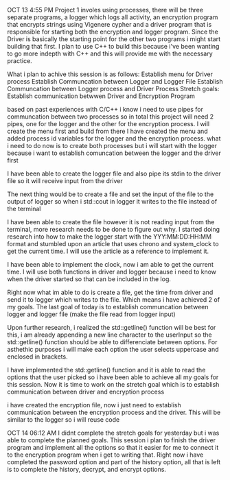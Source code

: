 OCT 13 4:55 PM
Project 1 involes using processes, there will be three separate programs, a logger which logs all activity, an encryption program that encrypts strings using Vigenere cypher and a driver program that is responsible for starting both the encryption and logger program. Since the Driver is basically the starting point for the other two programs i might start building that first. I plan to use C++ to build this because i've been wanting to go more indepth with C++ and this will provide me with the necessary practice.

What i plan to achive this session is as follows:
Establish menu for Driver process
Establish Communcation between Logger and Logger File
Establish Communcation between Logger process and Driver Process
Stretch goals:
Establish communication betwwen Driver and Encryption Program

based on past experiences with C/C++ i know i need to use pipes for communcation between two processes so in total this project will need 2 pipes, one for the logger and the other for the encryption process.
I will create the menu first and build from there
I have created the menu and added process id variables for the logger and the encryption process. what i need to do now is to create both processes but i will start with the logger because i want to establish comuncation between the logger and the driver first

I have been able to create the logger file and also pipe its stdin to the driver file so it will receive input from the driver

The next thing would be to create a file and set the input of the file to the output of logger so when i std::cout in logger it writes to the file instead of the terminal

I have been able to create the file however it is not reading input from the terminal, more research needs to be done to figure out why. I started doing research into how to make the logger start with the YYY:MM:DD:HH:MM format and stumbled upon an article that uses chrono and system_clock to get the current time. I will use the article as a reference to implement it.

I have been able to implement the clock, now i am able to get the current time. I will use both functions in driver and logger because i need to know when the driver started so that can be included in the log.

Right now what im able to do is create a file, get the time from driver and send it to logger which writes to the file. Which means i have achieved 2 of my goals. The last goal of today is to establish communcation between logger and logger file (make the file read from logger input)

Upon further research, i realized the std::getline() function will be best for this, i am already appending a new line character to the userInput so the std::getline() function should be able to differenciate between options. For asthethic purposes i will make each option the user selects uppercase and enclosed in brackets.

I have implemented the std::getline() function and it is able to read the options that the user picked so i have been able to achieve all my goals for this session. Now it is time to work on the stretch goal which is to establish communication between driver and encryption process

i have created the encryption file, now i just need to establish communication between the encryption process and the driver. This will be similar to the logger so i will reuse code

OCT 14 06:12 AM
I didnt complete the stretch goals for yesterday but i was able to complete the planned goals. This session i plan to finish the driver program and implement all the options so that it easier for me to connect it to the encryption program when i get to writing that. Right now i have completed the password option and part of the history option, all that is left is to complete the history, decrypt, and encrypt options.
